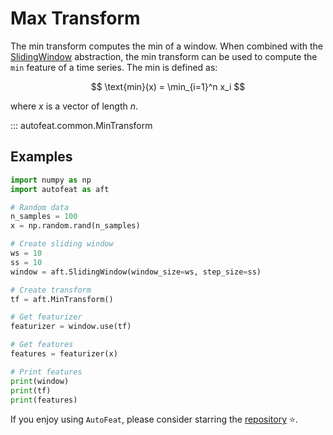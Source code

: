 # Max Transform

The min transform computes the min of a window. When combined with the [SlidingWindow](../core/fixed_window.md) abstraction, the min transform can be used to compute the `min` feature of a time series. The min is defined as:

$$
\text{min}(x) = \min_{i=1}^n x_i
$$

where $x$ is a vector of length $n$.

::: autofeat.common.MinTransform

## Examples

```python
import numpy as np
import autofeat as aft

# Random data
n_samples = 100
x = np.random.rand(n_samples)

# Create sliding window
ws = 10
ss = 10
window = aft.SlidingWindow(window_size=ws, step_size=ss)

# Create transform
tf = aft.MinTransform()

# Get featurizer
featurizer = window.use(tf)

# Get features
features = featurizer(x)

# Print features
print(window)
print(tf)
print(features)
```


If you enjoy using `AutoFeat`, please consider starring the [repository](https://github.com/autonlab/AutoFeat) ⭐️.
